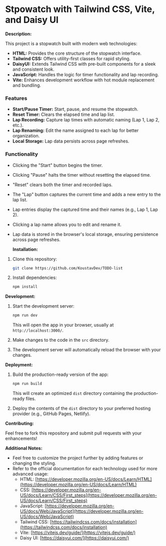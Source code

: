 # Stpowatch with Tailwind CSS, Vite, and Daisy UI

**Description:**

This project is a stopwatch built with modern web technologies:

* **HTML:** Provides the core structure of the stopwatch interface.
* **Tailwind CSS:** Offers utility-first classes for rapid styling.
* **DaisyUI:** Extends Tailwind CSS with pre-built components for a sleek and consistent look.
* **JavaScript:** Handles the logic for timer functionality and lap recording.
* **Vite:** Enhances development workflow with hot module replacement and bundling.

### Features

* **Start/Pause Timer:** Start, pause, and resume the stopwatch.
* **Reset Timer:** Clears the elapsed time and lap list.
* **Lap Recording:** Capture lap times with automatic naming (Lap 1, Lap 2, etc.).
* **Lap Renaming:** Edit the name assigned to each lap for better organization.
* **Local Storage:** Lap data persists across page refreshes.

### Functionality

* Clicking the "Start" button begins the timer.
* Clicking "Pause" halts the timer without resetting the elapsed time.
* "Reset" clears both the timer and recorded laps.
* The "Lap" button captures the current time and adds a new entry to the lap list.
* Lap entries display the captured time and their names (e.g., Lap 1, Lap 2).
* Clicking a lap name allows you to edit and rename it.
* Lap data is stored in the browser's local storage, ensuring persistence across page refreshes.

  **Installation:**

1. Clone this repository:

   ```bash
   git clone https://github.com/KoustavDev/TODO-list
   ```

2. Install dependencies:

   ```bash
   npm install
   ```

**Development:**

1. Start the development server:

   ```bash
   npm run dev
   ```

   This will open the app in your browser, usually at `http://localhost:3000/`.

2. Make changes to the code in the `src` directory.
3. The development server will automatically reload the browser with your changes.

**Deployment:**

1. Build the production-ready version of the app:

   ```bash
   npm run build
   ```

   This will create an optimized `dist` directory containing the production-ready files.

2. Deploy the contents of the `dist` directory to your preferred hosting provider (e.g., GitHub Pages, Netlify).

**Contributing:**

Feel free to fork this repository and submit pull requests with your enhancements!

**Additional Notes:**

* Feel free to customize the project further by adding features or changing the styling.
* Refer to the official documentation for each technology used for more advanced usage:
    * HTML: [https://developer.mozilla.org/en-US/docs/Learn/HTML](https://developer.mozilla.org/en-US/docs/Learn/HTML)
    * CSS: [https://developer.mozilla.org/en-US/docs/Learn/CSS/First_steps](https://developer.mozilla.org/en-US/docs/Learn/CSS/First_steps)
    * JavaScript: [https://developer.mozilla.org/en-US/docs/Web/JavaScript](https://developer.mozilla.org/en-US/docs/Web/JavaScript)
    * Tailwind CSS: [https://tailwindcss.com/docs/installation](https://tailwindcss.com/docs/installation)
    * Vite: [https://vitejs.dev/guide/](https://vitejs.dev/guide/)
    * Daisy UI: [https://daisyui.com/](https://daisyui.com/)

